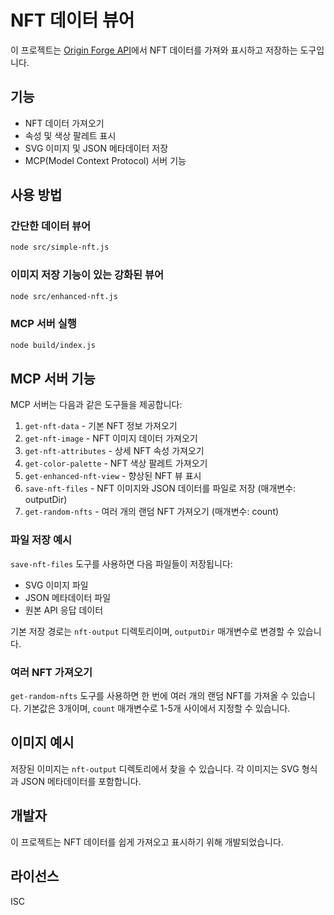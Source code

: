 # NFT 데이터 뷰어

이 프로젝트는 [Origin Forge API](https://api.origin-forge.com)에서 NFT 데이터를 가져와 표시하고 저장하는 도구입니다.

## 기능

- NFT 데이터 가져오기
- 속성 및 색상 팔레트 표시
- SVG 이미지 및 JSON 메타데이터 저장
- MCP(Model Context Protocol) 서버 기능

## 사용 방법

### 간단한 데이터 뷰어

```bash
node src/simple-nft.js
```

### 이미지 저장 기능이 있는 강화된 뷰어

```bash
node src/enhanced-nft.js
```

### MCP 서버 실행

```bash
node build/index.js
```

## MCP 서버 기능

MCP 서버는 다음과 같은 도구들을 제공합니다:

1. `get-nft-data` - 기본 NFT 정보 가져오기
2. `get-nft-image` - NFT 이미지 데이터 가져오기
3. `get-nft-attributes` - 상세 NFT 속성 가져오기 
4. `get-color-palette` - NFT 색상 팔레트 가져오기
5. `get-enhanced-nft-view` - 향상된 NFT 뷰 표시
6. `save-nft-files` - NFT 이미지와 JSON 데이터를 파일로 저장 (매개변수: outputDir)
7. `get-random-nfts` - 여러 개의 랜덤 NFT 가져오기 (매개변수: count)

### 파일 저장 예시
`save-nft-files` 도구를 사용하면 다음 파일들이 저장됩니다:
- SVG 이미지 파일
- JSON 메타데이터 파일
- 원본 API 응답 데이터

기본 저장 경로는 `nft-output` 디렉토리이며, `outputDir` 매개변수로 변경할 수 있습니다.

### 여러 NFT 가져오기
`get-random-nfts` 도구를 사용하면 한 번에 여러 개의 랜덤 NFT를 가져올 수 있습니다.
기본값은 3개이며, `count` 매개변수로 1-5개 사이에서 지정할 수 있습니다.

## 이미지 예시

저장된 이미지는 `nft-output` 디렉토리에서 찾을 수 있습니다. 각 이미지는 SVG 형식과 JSON 메타데이터를 포함합니다.

## 개발자

이 프로젝트는 NFT 데이터를 쉽게 가져오고 표시하기 위해 개발되었습니다.

## 라이선스

ISC 